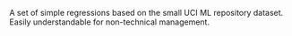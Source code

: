 A set of simple regressions based on the small UCI ML repository dataset.  Easily understandable for non-technical management.
